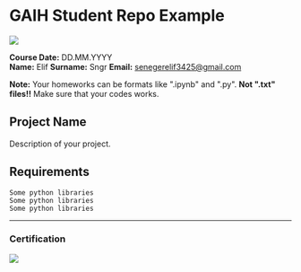 # GAIH Student Repo Example
![](img/newlogo.png)

**Course Date:** DD.MM.YYYY  
**Name:** Elif
**Surname:**   Sngr
**Email:** senegerelif3425@gmail.com

**Note:** Your homeworks can be formats like ".ipynb" and ".py". **Not ".txt" files!!** Make sure that your codes works.  

## Project Name
Description of your project.

## Requirements
```
Some python libraries
Some python libraries
Some python libraries
```
---

### Certification
![](img/TopLearnerCertificate.png)

